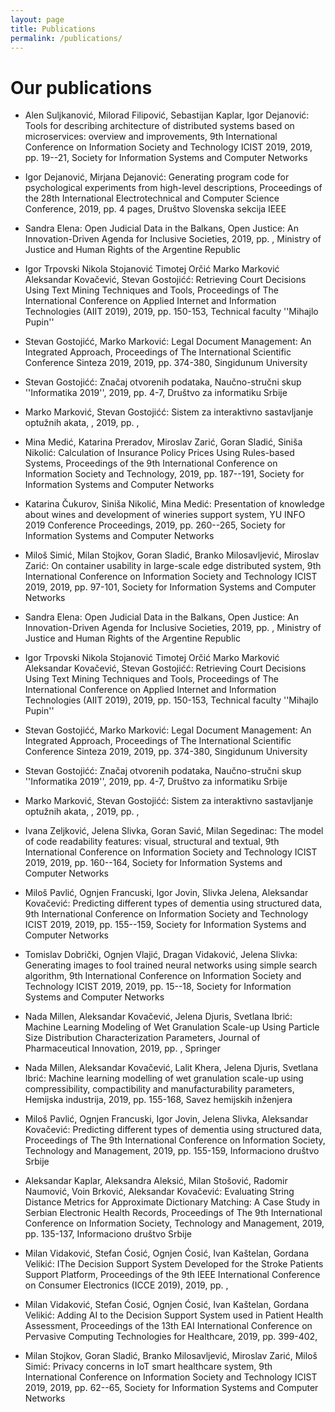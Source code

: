 ```yaml
---
layout: page
title: Publications
permalink: /publications/
---
```


# Our publications




* Alen Suljkanović, Milorad Filipović, Sebastijan Kaplar, Igor Dejanović: Tools for describing architecture of distributed systems based on microservices: overview and improvements, 9th International Conference on Information Society and Technology ICIST 2019, 2019, pp. 19--21, Society for Information Systems and Computer Networks

* Igor Dejanović, Mirjana Dejanović: Generating program code for psychological experiments from high-level descriptions, Proceedings of the 28th International Electrotechnical and Computer Science Conference, 2019, pp. 4 pages, Društvo Slovenska sekcija IEEE

* Sandra Elena: Open Judicial Data in the Balkans, Open Justice: An Innovation-Driven Agenda for Inclusive Societies, 2019, pp. , Ministry of Justice and Human Rights of the Argentine Republic

* Igor Trpovski Nikola Stojanović Timotej Orčić Marko Marković Aleksandar Kovačević, Stevan Gostojićć: Retrieving Court Decisions Using Text Mining Techniques and Tools, Proceedings of The International Conference on Applied Internet and Information Technologies (AIIT 2019), 2019, pp. 150-153, Technical faculty ''Mihajlo Pupin''

* Stevan Gostojićć, Marko Marković: Legal Document Management: An Integrated Approach, Proceedings of The International Scientific Conference Sinteza 2019, 2019, pp. 374-380, Singidunum University

* Stevan Gostojićć: Značaj otvorenih podataka, Naučno-stručni skup ''Informatika 2019'', 2019, pp. 4-7, Društvo za informatiku Srbije

* Marko Marković, Stevan Gostojićć: Sistem za interaktivno sastavljanje optužnih akata, , 2019, pp. , 

* Mina Medić, Katarina Preradov, Miroslav Zarić, Goran Sladić, Siniša Nikolić: Calculation of Insurance Policy Prices Using Rules-based Systems, Proceedings of the 9th International Conference on Information Society and Technology, 2019, pp. 187--191, Society for Information Systems and Computer Networks

* Katarina Čukurov, Siniša Nikolić, Mina Medić: Presentation of knowledge about wines and development of wineries support system, YU INFO 2019 Conference Proceedings, 2019, pp. 260--265, Society for Information Systems and Computer Networks

* Miloš Simić, Milan Stojkov, Goran Sladić, Branko Milosavljević, Miroslav Zarić: On container usability in large-scale edge distributed system, 9th International Conference on Information Society and Technology ICIST 2019, 2019, pp. 97-101, Society for Information Systems and Computer Networks

* Sandra Elena: Open Judicial Data in the Balkans, Open Justice: An Innovation-Driven Agenda for Inclusive Societies, 2019, pp. , Ministry of Justice and Human Rights of the Argentine Republic

* Igor Trpovski Nikola Stojanović Timotej Orčić Marko Marković Aleksandar Kovačević, Stevan Gostojićć: Retrieving Court Decisions Using Text Mining Techniques and Tools, Proceedings of The International Conference on Applied Internet and Information Technologies (AIIT 2019), 2019, pp. 150-153, Technical faculty ''Mihajlo Pupin''

* Stevan Gostojićć, Marko Marković: Legal Document Management: An Integrated Approach, Proceedings of The International Scientific Conference Sinteza 2019, 2019, pp. 374-380, Singidunum University

* Stevan Gostojićć: Značaj otvorenih podataka, Naučno-stručni skup ''Informatika 2019'', 2019, pp. 4-7, Društvo za informatiku Srbije

* Marko Marković, Stevan Gostojićć: Sistem za interaktivno sastavljanje optužnih akata, , 2019, pp. , 

* Ivana Zeljković, Jelena Slivka, Goran Savić, Milan Segedinac: The model of code readability features: visual, structural and textual, 9th International Conference on Information Society and Technology ICIST 2019, 2019, pp. 160--164, Society for Information Systems and Computer Networks

* Miloš Pavlić, Ognjen Francuski, Igor Jovin, Slivka Jelena, Aleksandar Kovačević: Predicting different types of dementia using structured data, 9th International Conference on Information Society and Technology ICIST 2019, 2019, pp. 155--159, Society for Information Systems and Computer Networks

* Tomislav Dobrički, Ognjen Vlajić, Dragan Vidaković, Jelena Slivka: Generating images to fool trained neural networks using simple search algorithm, 9th International Conference on Information Society and Technology ICIST 2019, 2019, pp. 15--18, Society for Information Systems and Computer Networks

* Nada Millen, Aleksandar Kovačević, Jelena Djuris, Svetlana Ibrić: Machine Learning Modeling of Wet Granulation Scale-up Using Particle Size Distribution Characterization Parameters, Journal of Pharmaceutical Innovation, 2019, pp. , Springer

* Nada Millen, Aleksandar Kovačević, Lalit Khera, Jelena Djuris, Svetlana Ibrić: Machine learning modelling of wet granulation scale-up using compressibility, compactibility and manufacturability parameters, Hemijska industrija, 2019, pp. 155-168, Savez hemijskih inženjera

* Miloš Pavlić, Ognjen Francuski, Igor Jovin, Jelena Slivka, Aleksandar Kovačević: Predicting different types of dementia using structured data, Proceedings of The 9th International Conference on Information Society, Technology and Management, 2019, pp. 155-159, Informaciono društvo Srbije

* Aleksandar Kaplar, Aleksandra Aleksić, Milan Stošović, Radomir Naumović, Voin Brković, Aleksandar Kovačević: Evaluating String Distance Metrics for Approximate Dictionary Matching: A Case Study in Serbian Electronic Health Records, Proceedings of The 9th International Conference on Information Society, Technology and Management, 2019, pp. 135-137, Informaciono društvo Srbije

* Milan Vidaković, Stefan Ćosić, Ognjen Ćosić, Ivan Kaštelan, Gordana Velikić: IThe Decision Support System Developed for the Stroke Patients Support Platform, Proceedings of the 9th IEEE International Conference on Consumer Electronics (ICCE 2019), 2019, pp. , 

* Milan Vidaković, Stefan Ćosić, Ognjen Ćosić, Ivan Kaštelan, Gordana Velikić: Adding AI to the Decision Support System used in Patient Health Assessment, Proceedings of the 13th EAI International Conference on Pervasive Computing Technologies for Healthcare, 2019, pp. 399-402, 

* Milan Stojkov, Goran Sladić, Branko Milosavljević, Miroslav Zarić, Miloš Simić: Privacy concerns in IoT smart healthcare system, 9th International Conference on Information Society and Technology ICIST 2019, 2019, pp. 62--65, Society for Information Systems and Computer Networks

